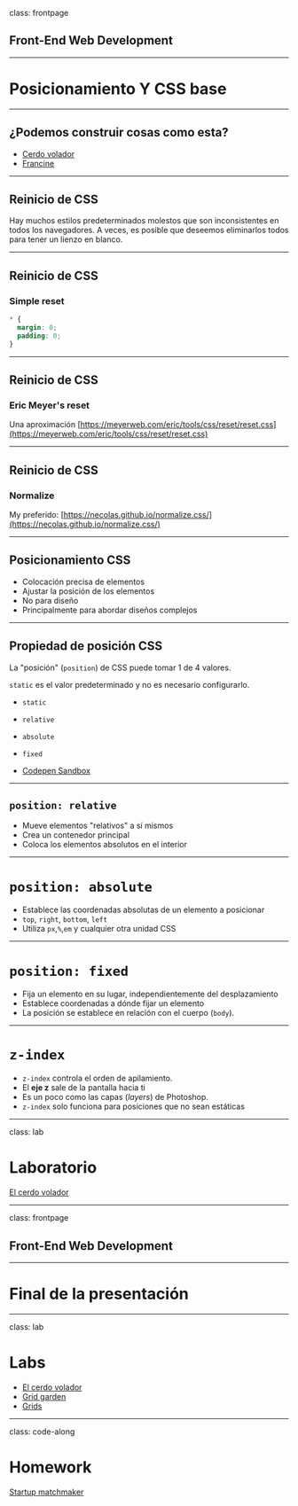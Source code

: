 class: frontpage

<div>
  <h2>Front-End Web Development</h2>
  <hr/>
  <h1>Posicionamiento Y CSS base</h1>
</div>

---

## ¿Podemos construir cosas como esta?

- [Cerdo volador](https://codepen.io/zastrow/full/kLeDa)
- [Francine](https://diana-adrianne.com/purecss-francine/)

---

## Reinicio de CSS

Hay muchos estilos predeterminados molestos que son inconsistentes en todos los navegadores.
A veces, es posible que deseemos eliminarlos todos para tener un lienzo en blanco.

---

## Reinicio de CSS

### Simple reset

```css
* {
  margin: 0;
  padding: 0;
}
```

---

## Reinicio de CSS

### Eric Meyer's reset

Una aproximación
[https://meyerweb.com/eric/tools/css/reset/reset.css](https://meyerweb.com/eric/tools/css/reset/reset.css)

---

## Reinicio de CSS

### Normalize

My preferido: [https://necolas.github.io/normalize.css/](https://necolas.github.io/normalize.css/)

---

## Posicionamiento CSS

- Colocación precisa de elementos
- Ajustar la posición de los elementos
- No para diseño
- Principalmente para abordar diseños complejos

---

## Propiedad de posición CSS

La "posición" (`position`) de CSS puede tomar 1 de 4 valores.

`static` es el valor predeterminado y no es necesario configurarlo.

- `static`
- `relative`
- `absolute`
- `fixed`

- [Codepen Sandbox](https://codepen.io/pataruco/pen/BaoVOoO)

---

## `position: relative`

- Mueve elementos "relativos" a sí mismos
- Crea un contenedor principal
- Coloca los elementos absolutos en el interior

---

# `position: absolute`

- Establece las coordenadas absolutas de un elemento a posicionar
- `top`, `right`, `bottom`, `left`
- Utiliza `px`,`%`,`em` y cualquier otra unidad CSS

---

# `position: fixed`

- Fija un elemento en su lugar, independientemente del desplazamiento
- Establece coordenadas a dónde fijar un elemento
- La posición se establece en relación con el cuerpo (`body`).

---

# `z-index`

- `z-index` controla el orden de apilamiento.
- El **eje z** sale de la pantalla hacia ti
- Es un poco como las capas (_layers_) de Photoshop.
- `z-index` solo funciona para posiciones que no sean estáticas

---

class: lab

# Laboratorio

[El cerdo volador](https://codepen.io/pataruco/pen/rZLvPZ)

---

class: frontpage

<div>
  <h2>Front-End Web Development</h2>
  <hr/>
  <h1>Final de la presentación</h1>
</div>

---

class: lab

# Labs

- [El cerdo volador](https://codepen.io/pataruco/pen/rZLvPZ)
- [Grid garden](https://cssgridgarden.com/)
- [Grids](https://github.com/pataruco/ga/raw/main/labs/grid/grid-starter-code.zip)

---

class: code-along

# Homework

[Startup matchmaker](https://github.com/pataruco/ga/raw/main/labs/startup-matchmaker/startup-matchmaker-starter-code.zip)
